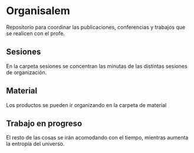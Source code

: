 # Organisalem

Repositorio para coordinar las publicaciones, conferencias y trabajos que se realicen con el profe.

## Sesiones

En la carpeta sesiones se concentran las minutas de las distintas sesiones de organización.

## Material

Los productos se pueden ir organizando en la carpeta de material

## Trabajo en progreso

El resto de las cosas se irán acomodando con el tiempo, mientras aumenta la entropía del universo.

